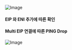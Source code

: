![Image](https://github.com/user-attachments/assets/93dc420f-0e97-4270-afba-56eb0546a47d)


#### EIP 와 ENI 추가에 따른 확인 






#### Multi EIP 연결에 따른 PING Drop 

![Image](https://github.com/user-attachments/assets/8d67852e-6b9b-40da-8e35-f9ac10c9fc6d)